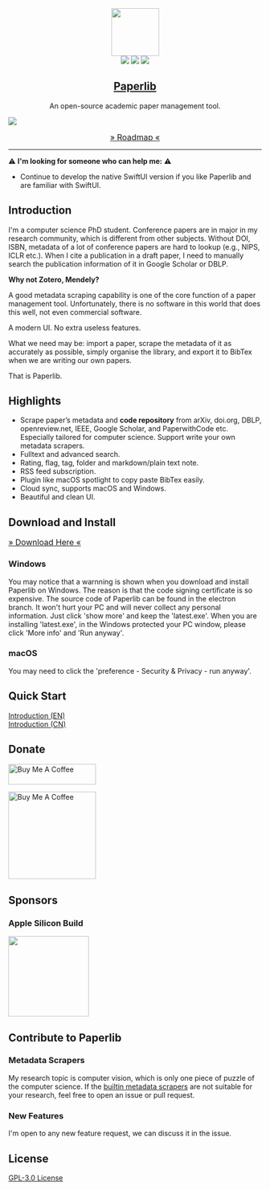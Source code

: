 <div align="center">
<img src="./assets/icon.png" height="95" />
<br />
<img src="https://img.shields.io/badge/dynamic/json?label=Release&query=version&url=https://raw.githubusercontent.com/GeoffreyChen777/paperlib/electron/package.json" />
<img src="https://img.shields.io/github/license/GeoffreyChen777/paperlib" />
<img src="https://img.shields.io/github/stars/GeoffreyChen777/paperlib" />
<h2><a href="https://paperlib.app/" > Paperlib </a></h2>
An open-source academic paper management tool.
</div>



![](./assets/ui.png)

<div align="center">

<a href="https://github.com/users/GeoffreyChen777/projects/1/views/1" style="font-size: 16px"> » Roadmap « </a>

</div>

---


⚠️ **I'm looking for someone who can help me:** ⚠️
- Continue to develop the native SwiftUI version if you like Paperlib and are familiar with SwiftUI.

## Introduction

I'm a computer science PhD student. Conference papers are in major in my research community, which is different from other subjects. Without DOI, ISBN, metadata of a lot of conference papers are hard to lookup (e.g., NIPS, ICLR etc.). When I cite a publication in a draft paper, I need to manually search the publication information of it in Google Scholar or DBLP.

**Why not Zotero, Mendely?**

A good metadata scraping capability is one of the core function of a paper management tool. Unfortunately, there is no software in this world that does this well, not even commercial software.

A modern UI. No extra useless features.

What we need may be: import a paper, scrape the metadata of it as accurately as possible, simply organise the library, and export it to BibTex when we are writing our own papers.

That is Paperlib.


## Highlights

-   Scrape paper’s metadata and **code repository** from arXiv, doi.org, DBLP, openreview.net, IEEE, Google Scholar, and PaperwithCode etc. Especially tailored for computer science. Support write your own metadata scrapers.
-   Fulltext and advanced search.
-   Rating, flag, tag, folder and markdown/plain text note.
-   RSS feed subscription.
-   Plugin like macOS spotlight to copy paste BibTex easily.
-   Cloud sync, supports macOS and Windows.
-   Beautiful and clean UI.

## Download and Install

<a href="https://paperlib.app/en/download/" style="font-size: 16px"> » Download Here « </a>

### Windows

You may notice that a warnning is shown when you download and install Paperlib on Windows. The reason is that the code signing certificate is so expensive. The source code of Paperlib can be found in the electron branch. It won't hurt your PC and will never collect any personal information. Just click 'show more' and keep the 'latest.exe'. When you are installing 'latest.exe', in the Windows protected your PC window, please click 'More info' and 'Run anyway'.

### macOS

You may need to click the 'preference - Security & Privacy - run anyway'.

## Quick Start

[Introduction (EN)](https://paperlib.app/en/blog/intro/)  
[Introduction (CN)](https://paperlib.app/cn/blog/intro/)

## Donate

<a href="https://www.buymeacoffee.com/geoffreychen777" target="_blank"><img src="https://cdn.buymeacoffee.com/buttons/default-orange.png" alt="Buy Me A Coffee" height="41" width="174"></a>

<a href="https://www.buymeacoffee.com/geoffreychen777" target="_blank"><img src="./assets/wechat.png" alt="Buy Me A Coffee" height="174" width="174"></a>

## Sponsors

### Apple Silicon Build
<img src="https://user-images.githubusercontent.com/14183213/179353324-42ee9831-68a8-4816-97f5-cc7be7189ce8.png" style="width: 160px"/>


## Contribute to Paperlib

### Metadata Scrapers
My research topic is computer vision, which is only one piece of puzzle of the computer science. If the [builtin metadata scrapers](https://github.com/GeoffreyChen777/paperlib/tree/electron/packages/preload/repositories/scraper-repository/scrapers) are not suitable for your research, feel free to open an issue or pull request.

### New Features

I'm open to any new feature request, we can discuss it in the issue.

## License

[GPL-3.0 License](./LICENSE)

